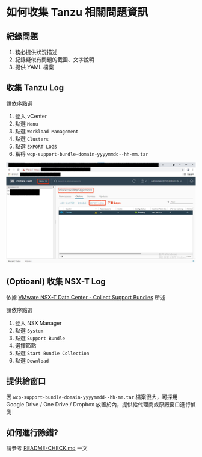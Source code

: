 # 如何收集 Tanzu 相關問題資訊

## 紀錄問題

1. 務必提供狀況描述
2. 紀錄疑似有問題的截圖、文字說明
3. 提供 YAML 檔案

## 收集 Tanzu Log

請依序點選
1. 登入 vCenter
2. 點選 `Menu`
3. 點選 `Workload Management`
4. 點選 `Clusters`
5. 點選 `EXPORT LOGS`
6. 獲得 `wcp-support-bundle-domain-yyyymmdd--hh-mm.tar` 

![](export-logs.jpeg)

## (Optioanl) 收集 NSX-T Log

依據 [VMware NSX-T Data Center - Collect Support Bundles](https://docs.vmware.com/en/VMware-NSX-T-Data-Center/3.1/administration/GUID-73D9AF0D-4000-4EF2-AC66-6572AD1A0B30.html) 所述

請依序點選
1. 登入 NSX Manager
2. 點選 `System`
3. 點選 `Support Bundle`
4. 選擇節點
5. 點選 `Start Bundle Collection`
6. 點選 `Download`

## 提供給窗口

因 `wcp-support-bundle-domain-yyyymmdd--hh-mm.tar` 檔案很大，可採用 Google Drive / One Drive / Dropbox 放置於內，提供給代理商或原廠窗口進行偵測

## 如何進行除錯?

請參考 [README-CHECK.md](README-CHECK.md) 一文
